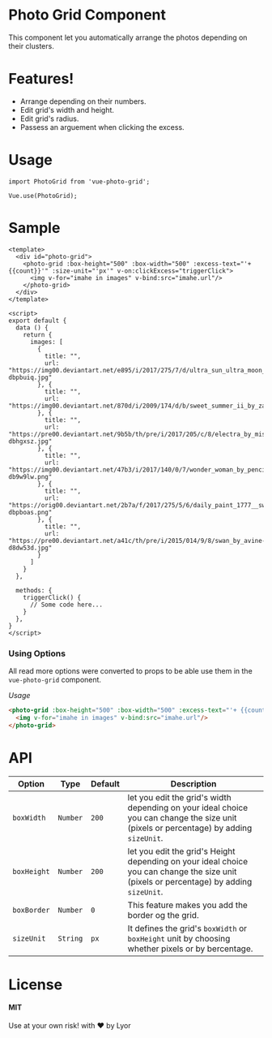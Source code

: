 # Photo Grid Component

This component let you automatically arrange the photos depending on their clusters.

# Features!

  - Arrange depending on their numbers.
  - Edit grid's width and height.
  - Edit grid's radius.
  - Passess an arguement when clicking the excess.

# Usage

```
import PhotoGrid from 'vue-photo-grid';
 
Vue.use(PhotoGrid);
```

# Sample

```
<template>
  <div id="photo-grid">
    <photo-grid :box-height="500" :box-width="500" :excess-text="'+ {{count}}'" :size-unit="'px'" v-on:clickExcess="triggerClick">
      <img v-for="imahe in images" v-bind:src="imahe.url"/>
    </photo-grid>
  </div>
</template>

<script>
export default {
  data () {
    return {
      images: [
        {
          title: "",
          url: "https://img00.deviantart.net/e895/i/2017/275/7/d/ultra_sun_ultra_moon_by_kawacy-dbpbuiq.jpg" 
        }, {
          title: "",
          url: "https://img00.deviantart.net/870d/i/2009/174/d/b/sweet_summer_ii_by_zanasoul.jpg" 
        }, {
          title: "",
          url: "https://pre00.deviantart.net/9b5b/th/pre/i/2017/205/c/8/electra_by_mistanphotography-dbhgxsz.jpg" 
        }, {
          title: "",
          url: "https://img00.deviantart.net/47b3/i/2017/140/0/7/wonder_woman_by_pencilhead7-db9w9lw.png" 
        }, {
          title: "",
          url: "https://orig00.deviantart.net/2b7a/f/2017/275/5/6/daily_paint_1777__swineapple_by_cryptid_creations-dbpboas.png" 
        }, {
          title: "",
          url: "https://pre00.deviantart.net/a41c/th/pre/i/2015/014/9/8/swan_by_avine-d8dw53d.jpg" 
        }
      ]
    }
  },

  methods: {
    triggerClick() {
      // Some code here...
    }
  },
}
</script>
```

### Using Options

All read more options were converted to props to be able use them in the `vue-photo-grid` component.

*Usage*
```html
<photo-grid :box-height="500" :box-width="500" :excess-text="'+ {{count}}'" :size-unit="'px'" v-on:clickExcess="triggerClick">
  <img v-for="imahe in images" v-bind:src="imahe.url"/>
</photo-grid>
```

# API


| Option | Type | Default | Description |
|--------|------|---------|-------------|
| `boxWidth` | `Number` | `200` | let you edit the grid's width depending on your ideal choice you can change the size unit (pixels or percentage) by adding `sizeUnit`. | 
| `boxHeight` | `Number` | `200` | let you edit the grid's Height depending on your ideal choice you can change the size unit (pixels or percentage) by adding `sizeUnit`. |
| `boxBorder` | `Number` | `0` |  This feature makes you add the border og the grid.
| `sizeUnit` | `String` | `px` | It defines the grid's `boxWidth` or `boxHeight` unit by choosing whether pixels or by bercentage.

# License

#### MIT
Use at your own risk!
with :heart: by Lyor
